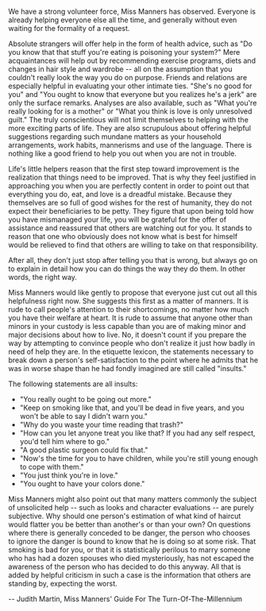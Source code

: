 We have a strong volunteer force, Miss Manners has observed. Everyone is
already helping everyone else all the time, and generally without even
waiting for the formality of a request.

Absolute strangers will offer help in the form of health advice, such as
"Do you know that that stuff you're eating is poisoning your system?" Mere
acquaintances will help out by recommending exercise programs, diets and
changes in hair style and wardrobe -- all on the assumption that you
couldn't really look the way you do on purpose. Friends and relations are
especially helpful in evaluating your other intimate ties. "She's no good
for you" and "You ought to know that everyone but you realizes he's a jerk"
are only the surface remarks. Analyses are also available, such as "What
you're really looking for is a mother" or "What you think is love is only
unresolved guilt." The truly conscientious will not limit themselves to
helping with the more exciting parts of life. They are also scrupulous
about offering helpful suggestions regarding such mundane matters as your
household arrangements, work habits, mannerisms and use of the language.
There is nothing like a good friend to help you out when you are not in
trouble.

Life's little helpers reason that the first step toward improvement is the
realization that things need to be improved. That is why they feel
justified in approaching you when you are perfectly content in order to
point out that everything you do, eat, and love is a dreadful mistake.
Because they themselves are so full of good wishes for the rest of
humanity, they do not expect their beneficiaries to be petty. They figure
that upon being told how you have mismanaged your life, you will be
grateful for the offer of assistance and reassured that others are watching
out for you. It stands to reason that one who obviously does not know what
is best for himself would be relieved to find that others are willing to
take on that responsibility.

After all, they don't just stop after telling you that is wrong, but always
go on to explain in detail how you can do things the way they do them. In
other words, the right way.

Miss Manners would like gently to propose that everyone just cut out all
this helpfulness right now. She suggests this first as a matter of manners.
It is rude to call people's attention to their shortcomings, no matter how
much you have their welfare at heart. It is rude to assume that anyone
other than minors in your custody is less capable than you are of making
minor and major decisions about how to live. No, it doesn't count if you
prepare the way by attempting to convince people who don't realize it just
how badly in need of help they are. In the etiquette lexicon, the
statements necessary to break down a person's self-satisfaction to the
point where he admits that he was in worse shape than he had fondly
imagined are still called "insults."

The following statements are all insults:

* "You really ought to be going out more."
* "Keep on smoking like that, and you'll be dead in five years, and you won't be able to say I didn't warn you."
* "Why do you waste your time reading that trash?"
* "How can you let anyone treat you like that? If you had any self respect, you'd tell him where to go."
* "A good plastic surgeon could fix that."
* "Now's the time for you to have children, while you're still young enough to cope with them."
* "You just think you're in love."
* "You ought to have your colors done."

Miss Manners might also point out that many matters commonly the subject of
unsolicited help -- such as looks and character evaluations -- are purely
subjective. Why should one person's estimation of what kind of haircut
would flatter you be better than another's or than your own? On questions
where there is generally conceded to be danger, the person who chooses to
ignore the danger is bound to know that he is doing so at some risk. That
smoking is bad for you, or that it is statistically perilous to marry
someone who has had a dozen spouses who died mysteriously, has not escaped
the awareness of the person who has decided to do this anyway. All that is
added by helpful criticism in such a case is the information that others
are standing by, expecting the worst.

-- Judith Martin, Miss Manners' Guide For The Turn-Of-The-Millennium
